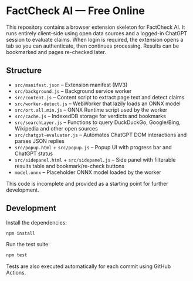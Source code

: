 # FactCheck AI — Free Online

This repository contains a browser extension skeleton for FactCheck AI. It runs entirely client-side using open data sources and a logged-in ChatGPT session to evaluate claims. When login is required, the extension opens a tab so you can authenticate, then continues processing. Results can be bookmarked and pages re-checked later.

## Structure

- `src/manifest.json` – Extension manifest (MV3)
- `src/background.js` – Background service worker
- `src/content.js` – Content script to extract page text and detect claims
- `src/worker-detect.js` – WebWorker that lazily loads an ONNX model
- `src/ort.all.min.js` – ONNX Runtime script used by the worker
- `src/cache.js` – IndexedDB storage for verdicts and bookmarks
- `src/searchLayer.js` – Functions to query DuckDuckGo, Google/Bing, Wikipedia and other open sources
- `src/chatgpt-evaluator.js` – Automates ChatGPT DOM interactions and parses JSON replies
- `src/popup.html` + `src/popup.js` – Popup UI with progress bar and ChatGPT status
- `src/sidepanel.html` + `src/sidepanel.js` – Side panel with filterable results table and bookmark/re-check buttons
- `model.onnx` – Placeholder ONNX model loaded by the worker

This code is incomplete and provided as a starting point for further development.

## Development

Install the dependencies:

```bash
npm install
```

Run the test suite:

```bash
npm test
```

Tests are also executed automatically for each commit using GitHub Actions.
